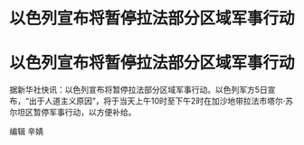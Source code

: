 # 以色列宣布将暂停拉法部分区域军事行动

# 以色列宣布将暂停拉法部分区域军事行动

据新华社快讯：以色列宣布将暂停拉法部分区域军事行动。以色列军方5日宣布，“出于人道主义原因”，将于当天上午10时至下午2时在加沙地带拉法市塔尔·苏尔坦区暂停军事行动，以方便补给。

编辑 辛婧

